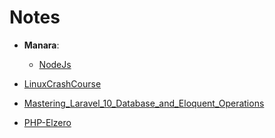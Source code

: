 # Notes

- **Manara**:
  - [NodeJs](Manara/NodeJs.md)

- [LinuxCrashCourse](LinuxCrashCourse.md)
- [Mastering_Laravel_10_Database_and_Eloquent_Operations](Mastering_Laravel_10_Database_and_Eloquent_Operations.md)
- [PHP-Elzero](PHP-Elzero.md)
